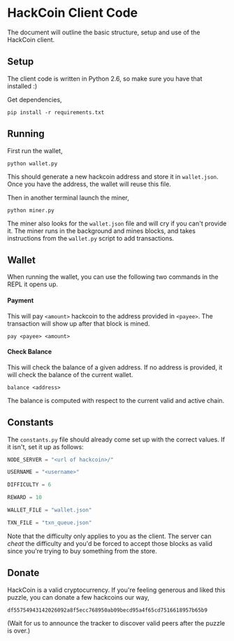# HackCoin Client Code

The document will outline the basic structure, setup and use of the HackCoin client.

## Setup

The client code is written in Python 2.6, so make sure you have that installed :)

Get dependencies,

```
pip install -r requirements.txt
```

## Running

First run the wallet,

```
python wallet.py
```

This should generate a new hackcoin address and store it in `wallet.json`. Once you have the address, the wallet will reuse this file.

Then in another terminal launch the miner,

```
python miner.py
```

The miner also looks for the `wallet.json` file and will cry if you can't provide it. The miner runs in the background and mines blocks, and takes instructions from the `wallet.py` script to add transactions.

## Wallet

When running the wallet, you can use the following two commands in the REPL it opens up.

#### Payment
This will pay `<amount>` hackcoin to the address provided in `<payee>`. The transaction will show up after that block is mined.
```
pay <payee> <amount>
```

#### Check Balance
This will check the balance of a given address. If no address is provided, it will check the balance of the current wallet.
```
balance <address>
```
The balance is computed with respect to the current valid and active chain.

## Constants

The `constants.py` file should already come set up with the correct values. If it isn't, set it up as follows:

```python
NODE_SERVER = "<url of hackcoin>/"

USERNAME = "<username>"

DIFFICULTY = 6

REWARD = 10

WALLET_FILE = "wallet.json"

TXN_FILE = "txn_queue.json"
```

Note that the difficulty only applies to you as the client. The server can _cheat_ the difficulty and you'd be forced to accept those blocks as valid since you're trying to buy something from the store.

## Donate

HackCoin is a valid cryptocurrency. If you're feeling generous and liked this puzzle, you can donate a few hackcoins our way,

```
df55754943142026092a8f5ecc768950ab09becd95a4f65cd7516618957b65b9
```

(Wait for us to announce the tracker to discover valid peers after the puzzle is over.)